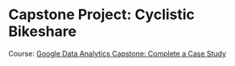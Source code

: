 # Capstone Project: Cyclistic Bikeshare
Course: [Google Data Analytics Capstone: Complete a Case Study](https://www.coursera.org/learn/google-data-analytics-capstone)

